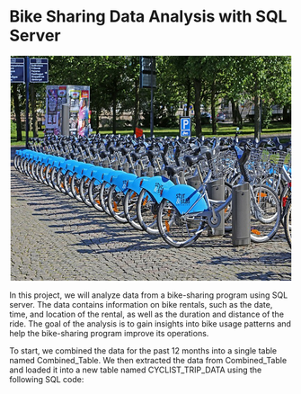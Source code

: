 # Bike Sharing Data Analysis with SQL Server
<p align="center">
  <img src="https://github.com/nguneonard/SQL_Projects/blob/main/Bike%20Sharing/Bicycle-sharing_systems.jpg"  title="hover text", width="500" height="400">
</p>

In this project, we will analyze data from a bike-sharing program using SQL server. The data contains information on bike rentals, such as the date, time, and location of the rental, as well as the duration and distance of the ride. The goal of the analysis is to gain insights into bike usage patterns and help the bike-sharing program improve its operations.

To start, we combined the data for the past 12 months into a single table named Combined_Table. We then extracted the data from Combined_Table and loaded it into a new table named CYCLIST_TRIP_DATA using the following SQL code:
